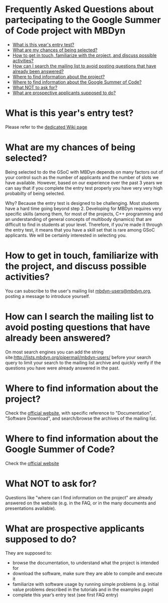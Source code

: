 # Frequently Asked Questions about partecipating to the Google Summer of Code project with MBDyn
  - [What is this year's entry test?](#what-is-this-years-entry-test)
  - [What are my chances of being selected?](#what-are-my-chances-of-being-selected)
  - [How to get in touch, familiarize with the project, and discuss possible activities?](#how-to-get-in-touch-familiarize-with-the-project-and-discuss-possible-activities)
  - [How can I search the mailing list to avoid posting questions that have already been answered?](#how-can-i-search-the-mailing-list-to-avoid-posting-questions-that-have-already-been-answered)
  - [Where to find information about the project?](#where-to-find-information-about-the-project)
  - [Where to find information about the Google Summer of Code?](#where-to-find-information-about-the-google-summer-of-code)
  - [What NOT to ask for?](#what-not-to-ask-for)
  - [What are prospective applicants supposed to do?](#what-are-prospective-applicants-supposed-to-do)

# What is this year's entry test?
Please refer to the [dedicated Wiki page](https://gitlab.polimi.it/Pub/mbdyn/wikis/Google-Summer-of-Code/Entry-Test)

# What are my chances of being selected?
Being selected to do the GSoC with MBDyn depends on many factors out of your control such as the number of applicants and the number of slots we have available. However, based on our experience over the past 3 years we can say that if you complete the entry test properly you have very very high probabilty of being selected.

Why? Because the entry test is designed to be challenging. Most students have a hard time going beyond step 2. Developing for MBDyn requires very specific skills (among them, for most of the projects, C++ programming and an understanding of general concepts of multibody dynamics) that are difficult to find in students at your level. Therefore, if you're made it through the entry test, it means that you have a skill set that is rare among GSoC applicants. We will be certainly interested in selecting you.

# How to get in touch, familiarize with the project, and discuss possible activities?
You can subscribe to the user's mailing list [mbdyn-users@mbdyn.org](), posting a message to introduce yourself. 

# How can I search the mailing list to avoid posting questions that have already been answered?
On most search engines you can add the string site:http://lists.mbdyn.org/pipermail/mbdyn-users/ before your search query to limit your search to the mailing list archive and quickly verify if the questions you have were already answered in the past.

# Where to find information about the project?
Check the [official website](https://www.mbdyn.org/), with specific reference to "Documentation", "Software Download", and search/browse the archives of the mailing list.

# Where to find information about the Google Summer of Code?
Check the [official website](https://summerofcode.withgoogle.com/)

# What NOT to ask for?
Questions like "where can I find information on the project" are already answered on the website (e.g. in the FAQ, or in the many documents and presentations available).

# What are prospective applicants supposed to do?
They are supposed to:
  - browse the documentation, to understand what the project is intended for
  - download the software, make sure they are able to compile and execute it
  - familiarize with software usage by running simple problems (e.g. initial value problems described in the tutorials and in the examples page)
  - complete this year’s entry test (see first FAQ entry)
